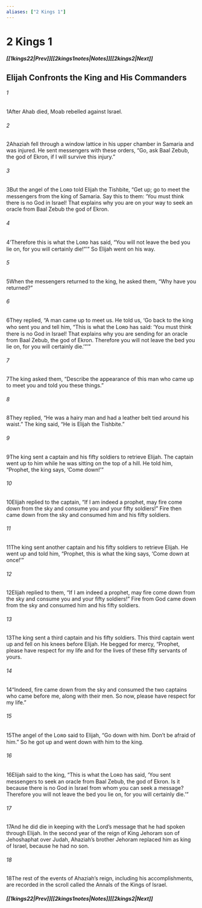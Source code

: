 ```yaml
---
aliases: ["2 Kings 1"]
---
```

# 2 Kings 1
##### <span class=arrow-left></span>[[1kings22|Prev]]<span class=navigation-separator></span>[[2kings1notes|Notes]]<span class=navigation-separator></span>[[2kings2|Next]]<span class=arrow-right></span>
## Elijah Confronts the King and His Commanders
###### 1
<span class=verse-first>1</span>After Ahab died, Moab rebelled against Israel.
###### 2
<span class=verse-body>2</span>Ahaziah fell through a window lattice in his upper chamber in Samaria and was injured. He sent messengers with these orders, “Go, ask Baal Zebub, the god of Ekron, if I will survive this injury.”
###### 3
<span class=verse-body>3</span>But the angel of the Lᴏʀᴅ told Elijah the Tishbite, “Get up; go to meet the messengers from the king of Samaria. Say this to them: ‘You must think there is no God in Israel! That explains why you are on your way to seek an oracle from Baal Zebub the god of Ekron.
###### 4
<span class=verse-body>4</span>‘Therefore this is what the Lᴏʀᴅ has said, “You will not leave the bed you lie on, for you will certainly die!”’” So Elijah went on his way.
<div class=paragraph-break></div>

###### 5
<span class=verse-first>5</span>When the messengers returned to the king, he asked them, “Why have you returned?”
###### 6
<span class=verse-body>6</span>They replied, “A man came up to meet us. He told us, ‘Go back to the king who sent you and tell him, “This is what the Lᴏʀᴅ has said: ‘You must think there is no God in Israel! That explains why you are sending for an oracle from Baal Zebub, the god of Ekron. Therefore you will not leave the bed you lie on, for you will certainly die.’”’”
###### 7
<span class=verse-body>7</span>The king asked them, “Describe the appearance of this man who came up to meet you and told you these things.”
###### 8
<span class=verse-body>8</span>They replied, “He was a hairy man and had a leather belt tied around his waist.” The king said, “He is Elijah the Tishbite.”
<div class=paragraph-break></div>

###### 9
<span class=verse-first>9</span>The king sent a captain and his fifty soldiers to retrieve Elijah. The captain went up to him while he was sitting on the top of a hill. He told him, “Prophet, the king says, ‘Come down!’”
###### 10
<span class=verse-body>10</span>Elijah replied to the captain, “If I am indeed a prophet, may fire come down from the sky and consume you and your fifty soldiers!” Fire then came down from the sky and consumed him and his fifty soldiers.
<div class=paragraph-break></div>

###### 11
<span class=verse-first>11</span>The king sent another captain and his fifty soldiers to retrieve Elijah. He went up and told him, “Prophet, this is what the king says, ‘Come down at once!’”
###### 12
<span class=verse-body>12</span>Elijah replied to them, “If I am indeed a prophet, may fire come down from the sky and consume you and your fifty soldiers!” Fire from God came down from the sky and consumed him and his fifty soldiers.
<div class=paragraph-break></div>

###### 13
<span class=verse-first>13</span>The king sent a third captain and his fifty soldiers. This third captain went up and fell on his knees before Elijah. He begged for mercy, “Prophet, please have respect for my life and for the lives of these fifty servants of yours.
###### 14
<span class=verse-body>14</span>“Indeed, fire came down from the sky and consumed the two captains who came before me, along with their men. So now, please have respect for my life.”
###### 15
<span class=verse-body>15</span>The angel of the Lᴏʀᴅ said to Elijah, “Go down with him. Don’t be afraid of him.” So he got up and went down with him to the king.
###### 16
<span class=verse-body>16</span>Elijah said to the king, “This is what the Lᴏʀᴅ has said, ‘You sent messengers to seek an oracle from Baal Zebub, the god of Ekron. Is it because there is no God in Israel from whom you can seek a message? Therefore you will not leave the bed you lie on, for you will certainly die.’”
<div class=paragraph-break></div>

###### 17
<span class=verse-first>17</span>And he did die in keeping with the Lord’s message that he had spoken through Elijah. In the second year of the reign of King Jehoram son of Jehoshaphat over Judah, Ahaziah’s brother Jehoram replaced him as king of Israel, because he had no son.
###### 18
<span class=verse-body>18</span>The rest of the events of Ahaziah’s reign, including his accomplishments, are recorded in the scroll called the Annals of the Kings of Israel.
##### <span class=arrow-left></span>[[1kings22|Prev]]<span class=navigation-separator></span>[[2kings1notes|Notes]]<span class=navigation-separator></span>[[2kings2|Next]]<span class=arrow-right></span>